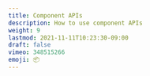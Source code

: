 ```yaml
---
title: Component APIs
description: How to use component APIs
weight: 9
lastmod: 2021-11-11T10:23:30-09:00
draft: false
vimeo: 348515266
emoji: 📦
---
```


